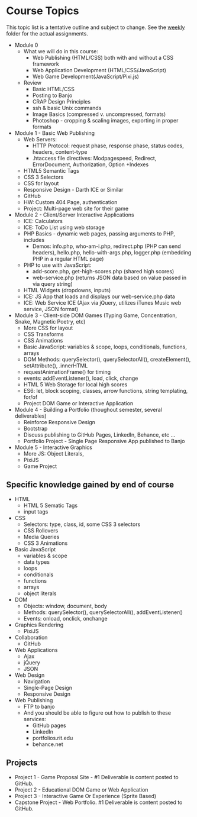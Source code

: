 # Course Topics
This topic list is a tentative outline and subject to change. See the [weekly](weekly/) folder for the actual assignments.
* Module 0
  * What we will do in this course:
    * Web Publishing (HTML/CSS) both with and without a CSS framework
    * Web Application Development (HTML/CSS/JavaScript)
    * Web Game Development(JavaScript/Pixi.js)
  * Review
    * Basic HTML/CSS
    * Posting to Banjo
    * CRAP Design Principles
    * ssh & basic Unix commands
    * Image Basics (compressed v. uncompressed, formats)
    * Photoshop - cropping & scaling images, exporting in proper formats
* Module 1 - Basic Web Publishing
  * Web Servers:
    * HTTP Protocol: request phase, response phase, status codes, headers, content-type
    * .htaccess file directives: Modpagespeed, Redirect, ErrorDocument, Authorization, Option +Indexes
  * HTML5 Semantic Tags
  * CSS 3 Selectors
  * CSS for layout
  * Responsive Design - Darth ICE or Similar
  * GitHub
  * HW: Custom 404 Page, authentication
  * Project: Multi-page web site for their game
* Module 2 - Client/Server Interactive Applications
  * ICE: Calculators
  * ICE: ToDo List using web storage
  * PHP Basics - dynamic web pages, passing arguments to PHP, includes
    * Demos: info.php, who-am-i.php, redirect.php (PHP can send headers), hello.php, hello-with-args.php, logger.php (embedding PHP in a regular HTML page) 
  * PHP to use with JavaScript:
    * add-score.php, get-high-scores.php (shared high scores)
    * web-service.php (returns JSON data based on value passed in via query string)
  * HTML Widgets (dropdowns, inputs)
  * ICE: JS App that loads and displays our web-service.php data
  * ICE: Web Service ICE (Ajax via jQuery, utilizes iTunes Music web service, JSON format)
* Module 3 - Client-side DOM Games (Typing Game, Concentration, Snake, Magnetic Poetry, etc)
  * More CSS for layout
  * CSS Transforms
  * CSS Animations
  * Basic JavaScript: variables & scope, loops, conditionals, functions, arrays
  * DOM Methods: querySelector(), querySelectorAll(), createElement(), setAttribute(), .innerHTML
  * requestAnimationFrame() for timing
  * events: addEventListener(), load, click, change
  * HTML 5 Web Storage for local high scores
  * ES6: let, block scoping, classes, arrow functions, string templating, for/of
  * Project DOM Game or Interactive Application
* Module 4 - Building a Portfolio (thoughout semester, several deliverables)
  * Reinforce Responsive Design
  * Bootstrap
  * Discuss publishing to GitHub Pages, LinkedIn, Behance, etc ...
  * Portfolio Project - Single Page Responsive App published to Banjo
* Module 5 - Interactive Graphics
  * More JS: Object Literals, 
  * PixiJS
  * Game Project

## Specific knowledge gained by end of course
* HTML
  * HTML 5 Sematic Tags
  * input tags
* CSS
  * Selectors: type, class, id, some CSS 3 selectors
  * CSS Rollovers
  * Media Queries
  * CSS 3 Animations
* Basic JavaScript
  * variables & scope
  * data types
  * loops
  * conditionals
  * functions
  * arrays
  * object literals
* DOM
  * Objects: window, document, body
  * Methods: querySelector(), querySelectorAll(), addEventListener()
  * Events: onload, onclick, onchange
* Graphics Rendering
  * PixiJS
* Collaboration
  * GitHub
* Web Applications
  * Ajax
  * jQuery
  * JSON
* Web Design
  * Navigation
  * Single-Page Design
  * Responsive Design
* Web Publishing
  * FTP to banjo
  * And you should be able to figure out how to publish to these services:
    * GitHub pages
    * LinkedIn
    * portfolios.rit.edu
    * behance.net

## Projects
* Project 1 - Game Proposal Site - #1 Deliverable is content posted to GitHub.
* Project 2 - Educational DOM Game or Web Application
* Project 3 - Interactive Game Or Experience (Sprite Based)
* Capstone Project - Web Portfolio. #1 Deliverable is content posted to GitHub.
